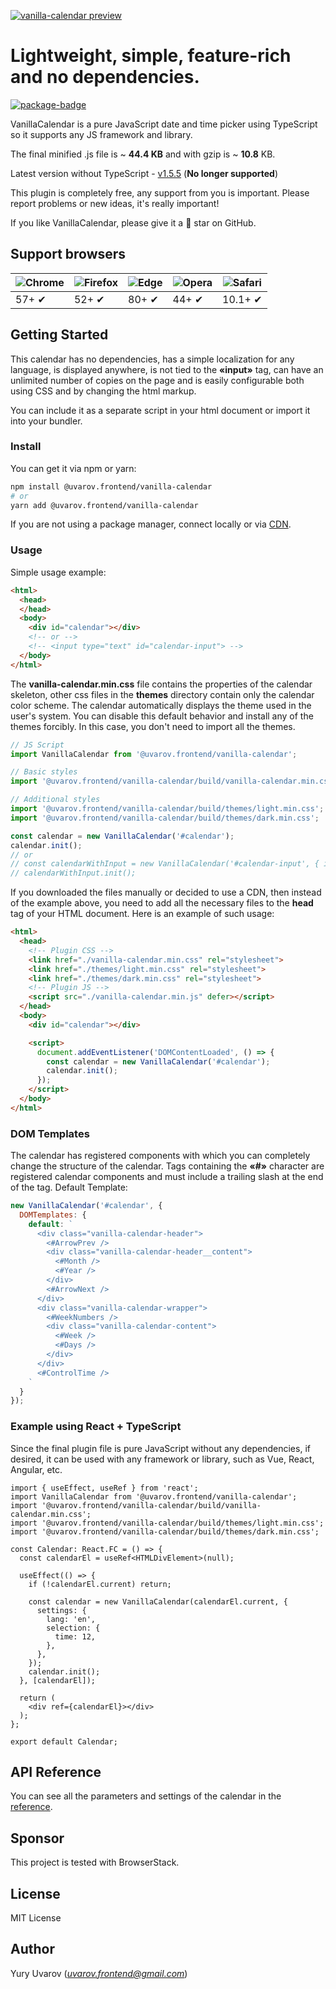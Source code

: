 [![vanilla-calendar preview](https://vanilla-calendar.com/vanilla-calendar-preview.png)](https://vanilla-calendar.com/)
# Lightweight, simple, feature-rich and no dependencies.

[![package-badge]][package]

VanillaCalendar is a pure JavaScript date and time picker using TypeScript so it supports any JS framework and library.

The final minified .js file is ~ **44.4 KB** and with gzip is ~ **10.8** KB.

Latest version without TypeScript - [v1.5.5](https://www.npmjs.com/package/@uvarov.frontend/vanilla-calendar/v/1.5.5) (**No longer supported**)

This plugin is completely free, any support from you is important. Please report problems or new ideas, it's really important!

If you like VanillaCalendar, please give it a 🌟 star on GitHub.

## Support browsers
![Chrome](https://raw.githubusercontent.com/alrra/browser-logos/master/src/chrome/chrome_48x48.png) | ![Firefox](https://raw.githubusercontent.com/alrra/browser-logos/master/src/firefox/firefox_48x48.png) | ![Edge](https://raw.githubusercontent.com/alrra/browser-logos/master/src/edge/edge_48x48.png) | ![Opera](https://raw.githubusercontent.com/alrra/browser-logos/master/src/opera/opera_48x48.png) | ![Safari](https://raw.githubusercontent.com/alrra/browser-logos/master/src/safari/safari_48x48.png)
--- | --- | --- | --- | --- |
57+ ✔ | 52+ ✔ | 80+ ✔ | 44+ ✔ | 10.1+ ✔ |

## Getting Started

This calendar has no dependencies, has a simple localization for any language, is displayed anywhere, is not tied to the **«input»** tag, can have an unlimited number of copies on the page and is easily configurable both using CSS and by changing the html markup.

You can include it as a separate script in your html document or import it into your bundler.

### Install

You can get it via npm or yarn:

```sh
npm install @uvarov.frontend/vanilla-calendar
# or
yarn add @uvarov.frontend/vanilla-calendar
```

If you are not using a package manager, connect locally or via [CDN](https://cdn.jsdelivr.net/npm/@uvarov.frontend/vanilla-calendar/build/).

### Usage

Simple usage example:

```html
<html>
  <head>
  </head>
  <body>
    <div id="calendar"></div>
    <!-- or -->
    <!-- <input type="text" id="calendar-input"> -->
  </body>
</html>
```

The **vanilla-calendar.min.css** file contains the properties of the calendar skeleton, other css files in the **themes** directory contain only the calendar color scheme.
The calendar automatically displays the theme used in the user's system. You can disable this default behavior and install any of the themes forcibly. In this case, you don't need to import all the themes.

```js
// JS Script
import VanillaCalendar from '@uvarov.frontend/vanilla-calendar';

// Basic styles
import '@uvarov.frontend/vanilla-calendar/build/vanilla-calendar.min.css';

// Additional styles
import '@uvarov.frontend/vanilla-calendar/build/themes/light.min.css';
import '@uvarov.frontend/vanilla-calendar/build/themes/dark.min.css';

const calendar = new VanillaCalendar('#calendar');
calendar.init();
// or
// const calendarWithInput = new VanillaCalendar('#calendar-input', { input: true });
// calendarWithInput.init();
```

If you downloaded the files manually or decided to use a CDN, then instead of the example above, you need to add all the necessary files to the **head** tag of your HTML document. Here is an example of such usage:

```html
<html>
  <head>
    <!-- Plugin CSS -->
    <link href="./vanilla-calendar.min.css" rel="stylesheet">
    <link href="./themes/light.min.css" rel="stylesheet">
    <link href="./themes/dark.min.css" rel="stylesheet">
    <!-- Plugin JS -->
    <script src="./vanilla-calendar.min.js" defer></script>
  </head>
  <body>
    <div id="calendar"></div>

    <script>
      document.addEventListener('DOMContentLoaded', () => {
        const calendar = new VanillaCalendar('#calendar');
        calendar.init();
      });
    </script>
  </body>
</html>
```

### DOM Templates

The calendar has registered components with which you can completely change the structure of the calendar.
Tags containing the **«#»** character are registered calendar components and must include a trailing slash at the end of the tag.
Default Template:

```js
new VanillaCalendar('#calendar', {
  DOMTemplates: {
    default: `
      <div class="vanilla-calendar-header">
        <#ArrowPrev />
        <div class="vanilla-calendar-header__content">
          <#Month />
          <#Year />
        </div>
        <#ArrowNext />
      </div>
      <div class="vanilla-calendar-wrapper">
        <#WeekNumbers />
        <div class="vanilla-calendar-content">
          <#Week />
          <#Days />
        </div>
      </div>
      <#ControlTime />
    `
  }
});
```

### Example using React + TypeScript

Since the final plugin file is pure JavaScript without any dependencies, if desired, it can be used with any framework or library, such as Vue, React, Angular, etc.

```tsx
import { useEffect, useRef } from 'react';
import VanillaCalendar from '@uvarov.frontend/vanilla-calendar';
import '@uvarov.frontend/vanilla-calendar/build/vanilla-calendar.min.css';
import '@uvarov.frontend/vanilla-calendar/build/themes/light.min.css';
import '@uvarov.frontend/vanilla-calendar/build/themes/dark.min.css';

const Calendar: React.FC = () => {
  const calendarEl = useRef<HTMLDivElement>(null);

  useEffect(() => {
    if (!calendarEl.current) return;

    const calendar = new VanillaCalendar(calendarEl.current, {
      settings: {
        lang: 'en',
        selection: {
          time: 12,
        },
      },
    });
    calendar.init();
  }, [calendarEl]);

  return (
    <div ref={calendarEl}></div>
  );
};

export default Calendar;
```

## API Reference

You can see all the parameters and settings of the calendar in the [reference](https://vanilla-calendar.com/docs/reference/).

## Sponsor

This project is tested with BrowserStack.

## License

MIT License

## Author

Yury Uvarov (*uvarov.frontend@gmail.com*)

[package]: https://www.npmjs.com/package/@uvarov.frontend/vanilla-calendar
[package-badge]: https://img.shields.io/npm/v/@uvarov.frontend/vanilla-calendar

